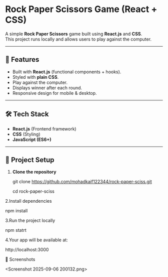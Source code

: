 #  Rock Paper Scissors Game (React + CSS)

A simple **Rock Paper Scissors** game built using **React.js** and **CSS**.  
This project runs locally and allows users to play against the computer.

---

## 🚀 Features
- Built with **React.js** (functional components + hooks).
- Styled with **plain CSS**.
- Play against the computer.
- Displays winner after each round.
- Responsive design for mobile & desktop.

---

## 🛠️ Tech Stack
- **React.js** (Frontend framework)
- **CSS** (Styling)
- **JavaScript (ES6+)**

---

## 📂 Project Setup

1. **Clone the repository**
  
   git clone https://github.com/mohadkaif122344/rock-paper-sciss.git

   cd rock-paper-sciss

2.Install dependencies

   npm install


3.Run the project locally

  npm statrt


4.Your app will be available at:

  http://localhost:3000

📸 Screenshots

<Screenshot 2025-09-06 200132.png>
